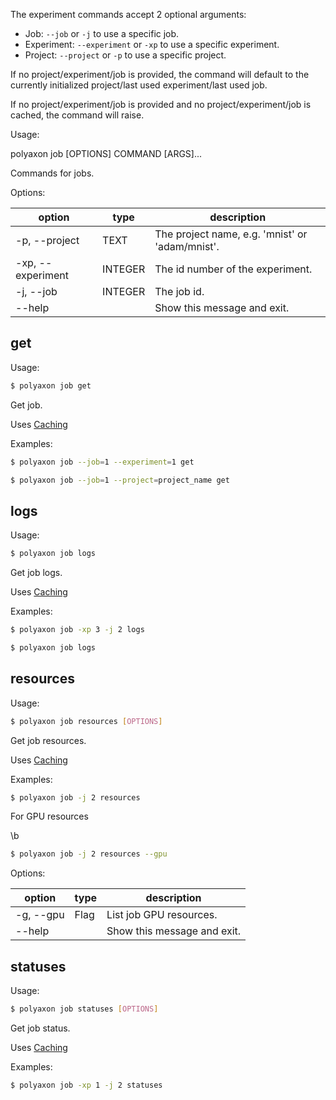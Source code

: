 The experiment commands accept 2 optional arguments:

 * Job: `--job` or `-j`  to use a specific job.
 * Experiment: `--experiment` or `-xp`  to use a specific experiment.
 * Project: `--project` or `-p`  to use a specific project.

If no project/experiment/job is provided, the command will default to the currently initialized project/last used experiment/last used job.

If no project/experiment/job is provided and no project/experiment/job is cached, the command will raise.

Usage:

polyaxon job [OPTIONS] COMMAND [ARGS]...

Commands for jobs.

Options:

option | type | description
-------|------|------------
  -p, --project | TEXT | The project name, e.g. 'mnist' or 'adam/mnist'.
  -xp, --experiment | INTEGER | The id number of the experiment.
  -j, --job | INTEGER | The job id.
  --help |  | Show this message and exit.


## get

Usage:

```bash
$ polyaxon job get
```

Get job.

Uses [Caching](/polyaxon_cli/introduction#Caching)

Examples:

```bash
$ polyaxon job --job=1 --experiment=1 get
```

```bash
$ polyaxon job --job=1 --project=project_name get
```

## logs

Usage:

```bash
$ polyaxon job logs
```

Get job logs.

Uses [Caching](/polyaxon_cli/introduction#Caching)

Examples:

```bash
$ polyaxon job -xp 3 -j 2 logs
```

```bash
$ polyaxon job logs
```


## resources

Usage:

```bash
$ polyaxon job resources [OPTIONS]
```

Get job resources.

Uses [Caching](/polyaxon_cli/introduction#Caching)

Examples:

```bash
$ polyaxon job -j 2 resources
```

For GPU resources

\b
```bash
$ polyaxon job -j 2 resources --gpu
```


Options:

option | type | description
-------|------|------------
  -g, --gpu | Flag | List job GPU resources.
  --help | | Show this message and exit.


## statuses

Usage:

```bash
$ polyaxon job statuses [OPTIONS]
```

Get job status.

Uses [Caching](/polyaxon_cli/introduction#Caching)

Examples:

```bash
$ polyaxon job -xp 1 -j 2 statuses
```
